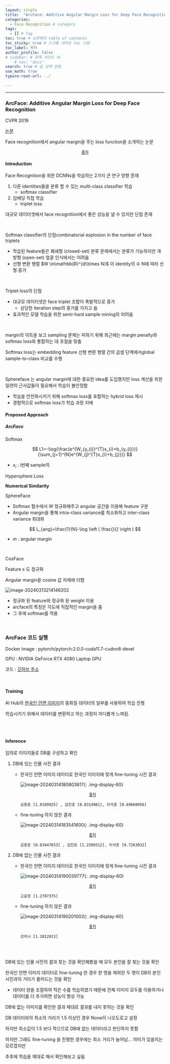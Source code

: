 ```yaml
---
layout: single
title:  "ArcFace: Additive Angular Margin Loss for Deep Face Recognition" # 글 제목
categories: 
  - Face Recognition # category
tags: 
  - [] # tag
toc: true # 오른쪽의 table of contents
toc_sticky: true # 스크롤 내려도 toc 고정
toc_label: 목차
author_profile: false
# sidebar: # 왼쪽 사이드 바
    # nav: "docs"
search: true # 글 검색 안됨
use_math: true
typore-root-url: ../

---
```


****

### ArcFace: Additive Angular Margin Loss for Deep Face Recognition

CVPR 2019

[논문](https://arxiv.org/pdf/1801.07698v4.pdf)



Face recognition에서 angular margin을 주는 loss function을 소개하는 논문 



<center style="font-size:12px;">
    <a href="https://www.researchgate.net/figure/The-yaw-pitch-and-roll-angles-in-the-human-head-motion-11_fig1_305684696"> 출처 </a>
</center>



#### Introduction

Face Recognition을 위한 DCNNs을 학습하는 2가지 큰 연구 방향 존재

1. 다른 identities들을 분류 할 수 있는 multi-class classifier 학습
   - softmax classifier
2. 임베딩 직접 학습
   - triplet loss

대규모 데이터셋에서 face recognition에서 좋은 성능을 낼 수 있지만 단점 존재

<br>

Softmax classifier의 단점combinatorial explosion in the number of face triplets 

- 학습된 feature들은 폐쇄형 (closed-set) 분류 문제에서는 분류가 가능하지만 개방형 (open-set) 얼굴 인식에서는 어려움
- 선형 변환 행렬 $W \in\mathbb{R}^{d\\times N}$ 이 identity의 수 N에 따라 선형 증가



<br>

Triplet loss의 단점

- 대규모 데이터셋은 face triplet  조합이 폭발적으로 증가 
  - 상당한 iteration step의 증가를 가지고 옴
- 효과적인 모델 학습을 위한 semi-hard sample mining의 어려움

<br>

margin의 이득을 보고 sampling 문제는 피하기 위해 최근에는 margin penalty와 softmax loss와 통합하는 데 초점을 맞춤

Softmax loss는 embedding feature 선형 변환 행렬 간의 곱셈 단계에서global sample-to-class 비교를 수행



<br>

Sphereface 는 angular margin에 대한 중요한 idea를 도입했지만 loss 계산을 위한 일련의 근사값들이 필요해서 학습이 불안정함

- 학습을 안전화시키기 위해 softmax loss를 포함하는 hybrid loss 제시
- 경험적으로 softmax loss가 학습 과정 지배





#### Proposed Approach

##### ArcFace

Softmax <br>


$$
L1=-\log{\frac{e^{W_{y_{i}}^{T}x_{i}+b_{y_{i}}}}{\sum_{j=1}^{N}e^{W_{j}^{T}x_{i}+b_{j}}}}
$$

- $x_{i}$ : $i$번째 sample의 

Hypersphere Loss



**Numerical Similarity**

SphereFace

- Softmax 함수에서 W 정규화해주고 angular 공간을 이용해 feature 구분
- Angular margin을 통해 intra-class variance를 최소화하고 inter-class variance 최대화

$$
L_{ang}=\frac{1}{N}-\log \left ( \frac{}{}  \right )
$$

- $m$ : angular margin



<br>

CosFace

Feature x 도 정규화

Angular margin을 cosine 값 자체에 더함





![image-20240313214146202](/images/2024-03-13-5/image-20240313214146202.png)

- 정규화 된 feature와 정규화 된 weight 이용
- arcface의 특징은 각도에 직접적인 margin을 줌
- 그 후에 softmax를 적용





<br>

### ArcFace 코드 실행

Docker Image : pytorch/pytorch:2.0.0-cuda11.7-cudnn8-devel 

GPU : NVIDIA GeForce RTX 4080 Laptop GPU

코드 : [깃허브 주소](https://github.com/deepinsight/insightface/tree/master/recognition/arcface_torch) 



<br>

#### Training



AI Hub의 [한국인 안면 이미지](https://aihub.or.kr/aihubdata/data/view.do?currMenu=&topMenu=&aihubDataSe=data&dataSetSn=83)의 중화질 데이터의 일부를 사용하여 학습 진행

학습시키기 위해서 데이터를 변환하고 하는 과정이 까다롭게 느껴짐.

<br>





<br>



#### Inference

임의로 이미지들로 DB를 구성하고 확인

1. DB에 있는 인물 사진 결과

   - 한국인 안면 이미지 데이터로 한국인 이미지에 맞게 fine-tuning 시킨 결과

     ![image-20240314180803617](/images/2024-03-13-5/image-20240314180803617.png){: .img-display-60}

     <center style="font-size:12px;">
     <a href="https://namu.wiki/w/SG%EC%9B%8C%EB%84%88%EB%B9%84"> 출처 </a>
     </center>

     ```
     김용준 [1.0109925] , 김진호 [0.8314981], 이석훈 [0.69660956]
     ```

     

   - fine-tuning 하지 않은 결과

     ![image-20240314183541600](/images/2024-03-13-5/image-20240314183541600.png){: .img-display-60}

     <center style="font-size:12px;">
     <a href="https://namu.wiki/w/SG%EC%9B%8C%EB%84%88%EB%B9%84"> 출처 </a>
     </center>

     ```
     김용준 [0.83447033] , 김진호 [1.2389312], 이석훈 [0.7263032]
     ```

     







2. DB에 없는 인물 사진 결과

   - 한국인 안면 이미지 데이터로 한국인 이미지에 맞게 fine-tuning 시킨 결과

     ![image-20240314190039777](/images/2024-03-13-5/image-20240314190039777.png){: .img-display-60}

     <center style="font-size:12px;">
     <a href="https://namu.wiki/w/%ED%95%9C%EC%86%8C%ED%9D%AC"> 출처 </a>
     </center>

     ```
     고윤정 [1.2707375]
     ```

     

   - fine-tuning 하지 않은 결과

     ![image-20240314190201002](/images/2024-03-13-5/image-20240314190201002.png){: .img-display-60}

     <center style="font-size:12px;">
     <a href="https://namu.wiki/w/%ED%95%9C%EC%86%8C%ED%9D%AC"> 출처 </a>
     </center>

     ```
     강미나 [1.1012013]
     ```

     

<br><br>

DB에 있는 인물 사진의 결과 찾는 것을 확인해봤을 때 모두 본인을 잘 찾는 것을 확인

한국인 안면 이미지 데이터로 fine-tuning 한 경우  한 명을 제외한 두 명이 DB의 본인 사진과의 거리가 줄어드는 것을 확인

-  데이터 양을 조절하여 적은 수를 학습하였기 때문에 전체 이미지 모두를 이용하거나 데이터를 더 추가하면 성능이 향상 가능



DB에 없는 이미지를 확인한 결과 제대로 결과를 내지 못하는 것을 확인

DB 데이터와의 최소의 거리가 1.5 이상인 경우 None이 나오도로고 설정

하지만 최소값이 1.5 보다 작으므로 DB에 없는 데이터라고 판단하지 못함

하지만 그래도 fine-tuning 을 진행한 경우에는 최소 거리가 늘어남... 의미가 있을지는 모르겠지만

추후에 학습을 제대로 해서 확인해보고 싶음 
